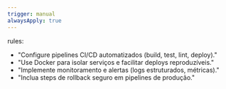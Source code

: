 ```yaml
---
trigger: manual
alwaysApply: true
---
```

rules:
  - "Configure pipelines CI/CD automatizados (build, test, lint, deploy)."
  - "Use Docker para isolar serviços e facilitar deploys reproduzíveis."
  - "Implemente monitoramento e alertas (logs estruturados, métricas)."
  - "Inclua steps de rollback seguro em pipelines de produção."
